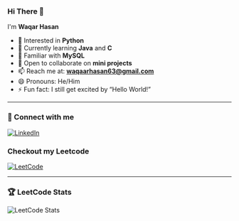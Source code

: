 ### Hi There 👋

I'm **Waqar Hasan**  

- 👀 Interested in **Python**  
- 🌱 Currently learning **Java** and **C**  
- 💾 Familiar with **MySQL**  
- 💞️ Open to collaborate on **mini projects**  
- 📫 Reach me at: **waqaarhasan63@gmail.com**  
- 😄 Pronouns: He/Him  
- ⚡ Fun fact: I still get excited by “Hello World!”

---

### 🔗 Connect with me
[![LinkedIn](https://img.shields.io/badge/LinkedIn-0A66C2?style=for-the-badge&logo=linkedin&logoColor=white)](https://www.linkedin.com/in/waqar-hasan-2332311a9/)  

### Checkout my Leetcode
[![LeetCode](https://img.shields.io/badge/LeetCode-FFA116?style=for-the-badge&logo=leetcode&logoColor=white)](https://leetcode.com/JohnWalkerHasan/)

---

### 🏆 LeetCode Stats
![LeetCode Stats](https://leetcard.jacoblin.cool/JohnWalkerHasan?theme=light&font=Source%20Code%20Pro)
